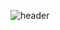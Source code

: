 <!--타이틀-->
![header](https://capsule-render.vercel.app/api?type=venom&color=gradient&height=300&section=header&text=heesu%20Jang&fontSize=90$stroke=FFFFFF)
